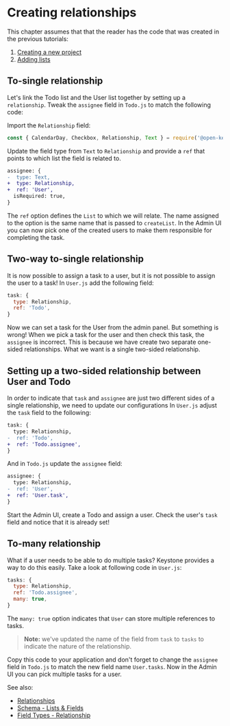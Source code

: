 <!--[meta]
section: tutorials
title: Creating relationships
order: 4
[meta]-->

# Creating relationships

This chapter assumes that that the reader has the code that was created in the
previous tutorials:

1. [Creating a new project](/docs/tutorials/new-project.md)
2. [Adding lists](/docs/tutorials/add-lists.md)

## To-single relationship

Let's link the Todo list and the User list together by setting up
a `relationship`. Tweak the `assignee` field in `Todo.js` to match the following code:

Import the `Relationship` field:

```javascript title=/lists/Todo.js
const { CalendarDay, Checkbox, Relationship, Text } = require('@open-keystone/fields');
```

Update the field type from `Text` to `Relationship` and provide a `ref` that
points to which list the field is related to.

```diff title=/lists/Todo.js allowCopy=false showLanguage=false
assignee: {
-  type: Text,
+  type: Relationship,
+  ref: 'User',
  isRequired: true,
}
```

The `ref` option defines the `List` to which we will relate. The name assigned
to the option is the same name that is passed to `createList`. In the Admin UI
you can now pick one of the created users to make them responsible for
completing the task.

## Two-way to-single relationship

It is now possible to assign a task to a user, but it is not possible to assign
the user to a task! In `User.js` add the following field:

```javascript title=/lists/User.js
task: {
  type: Relationship,
  ref: 'Todo',
}
```

Now we can set a task for the User from the admin panel. But something is wrong!
When we pick a task for the user and then check this task, the `assignee` is incorrect.
This is because we have create two separate one-sided relationships.
What we want is a single two-sided relationship.

## Setting up a two-sided relationship between User and Todo

In order to indicate that `task` and `assignee` are just two different sides of a single relationship, we need to update our configurations
In `User.js` adjust the `task` field to the following:

```diff title=/lists/User.js allowCopy=false showLanguage=false
task: {
  type: Relationship,
-  ref: 'Todo',
+  ref: 'Todo.assignee',
}
```

And in `Todo.js` update the `assignee` field:

```diff title=/lists/Todo.js allowCopy=false showLanguage=false
assignee: {
  type: Relationship,
-  ref: 'User',
+  ref: 'User.task',
}
```

Start the Admin UI, create a Todo and assign a user. Check the user's `task`
field and notice that it is already set!

## To-many relationship

What if a user needs to be able to do multiple tasks? Keystone provides a way to
do this easily. Take a look at following code in `User.js`:

```javascript title=/lists/User.js
tasks: {
  type: Relationship,
  ref: 'Todo.assignee',
  many: true,
}
```

The `many: true` option indicates that `User` can store multiple references to
tasks.

> **Note:** we've updated the name of the field from `task` to `tasks` to
> indicate the nature of the relationship.

Copy this code to your application and don't forget to change the `assignee`
field in `Todo.js` to match the new field name `User.tasks`. Now in the Admin
UI you can pick multiple tasks for a user.

See also:

- [Relationships](/docs/discussions/relationships.md)
- [Schema - Lists & Fields](/docs/guides/schema.md)
- [Field Types - Relationship](/packages/fields/src/types/Relationship/README.md)
